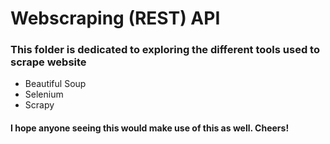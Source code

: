 # Webscraping (REST) API

### This folder is dedicated to exploring the different tools used to scrape website

<ul>
    <li>Beautiful Soup</li>
    <li>Selenium</li>
    <li>Scrapy</li>
</ul>

#### I hope anyone seeing this would make use of this as well. Cheers!